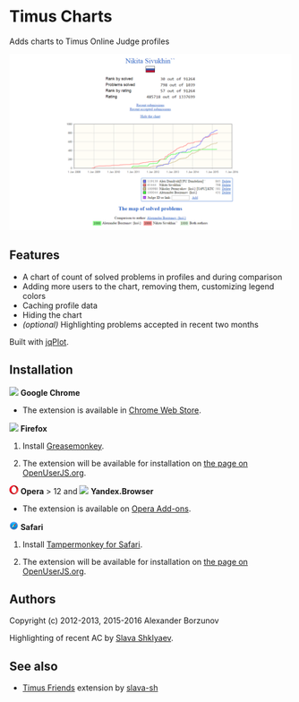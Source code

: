 Timus Charts
============

Adds charts to Timus Online Judge profiles

![Screenshot](screenshots/chrome/many-users-cropped.png)

Features
--------

* A chart of count of solved problems in profiles and during comparison
* Adding more users to the chart, removing them, customizing legend colors
* Caching profile data
* Hiding the chart
* _(optional)_ Highlighting problems accepted in recent two months

Built with [jqPlot](http://jqplot.com/).

Installation
------------

![ ](https://raw.githubusercontent.com/alrra/browser-logos/master/chrome/chrome_16x16.png) **Google Chrome**

* The extension is available in [Chrome Web Store](https://chrome.google.com/webstore/detail/timus-charts/jholigcfjhipjahcjoccgkfjikkcekki).

![ ](https://raw.githubusercontent.com/alrra/browser-logos/master/firefox/firefox_16x16.png) **Firefox**

1. Install [Greasemonkey](https://addons.mozilla.org/firefox/addon/greasemonkey/).

2. The extension will be available for installation on [the page on OpenUserJS.org](https://openuserjs.org/scripts/hx0/Timus_Charts).

![ ](https://raw.githubusercontent.com/alrra/browser-logos/master/opera/opera_16x16.png) **Opera** > 12 and ![ ](https://raw.githubusercontent.com/alrra/browser-logos/master/yandex/yandex_16x16.png) **Yandex.Browser**

* The extension is available on [Opera Add-ons](https://addons.opera.com/extensions/details/timus-charts/).

![ ](https://raw.githubusercontent.com/alrra/browser-logos/master/safari/safari_16x16.png) **Safari**

1. Install [Tampermonkey for Safari](https://tampermonkey.net/index.php?ext=dhdg&browser=safari).

2. The extension will be available for installation on [the page on OpenUserJS.org](https://openuserjs.org/scripts/hx0/Timus_Charts).

Authors
-------

Copyright (c) 2012-2013, 2015-2016 Alexander Borzunov

Highlighting of recent AC by [Slava Shklyaev](https://github.com/slava-sh).

See also
--------

* [Timus Friends](https://github.com/slava-sh/timus-friends) extension by [slava-sh](https://github.com/slava-sh)
